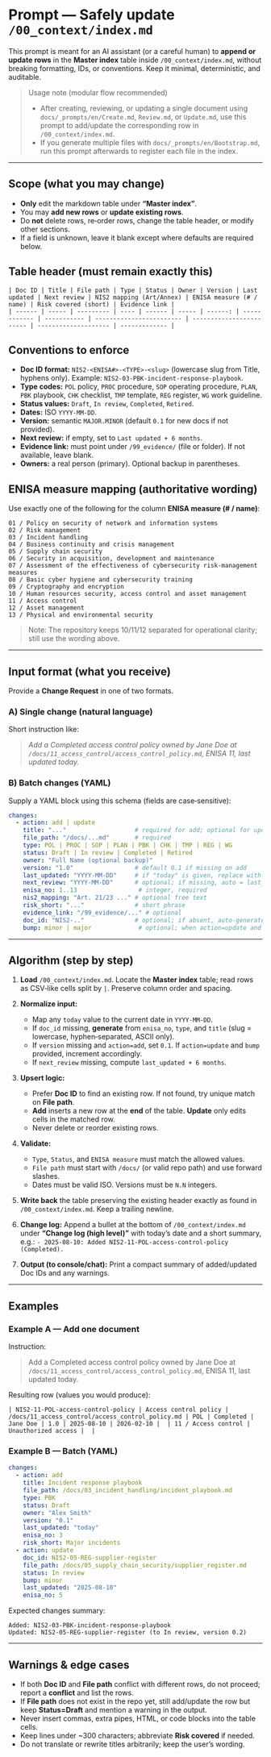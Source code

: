 # Prompt — Safely update `/00_context/index.md`

This prompt is meant for an AI assistant (or a careful human) to **append or update rows** in the **Master index** table inside `/00_context/index.md`, without breaking formatting, IDs, or conventions. Keep it minimal, deterministic, and auditable.

> Usage note (modular flow recommended)
> - After creating, reviewing, or updating a single document using `docs/_prompts/en/Create.md`, `Review.md`, or `Update.md`, use this prompt to add/update the corresponding row in `/00_context/index.md`.
> - If you generate multiple files with `docs/_prompts/en/Bootstrap.md`, run this prompt afterwards to register each file in the index.

---

## Scope (what you may change)

* **Only** edit the markdown table under **“Master index”**.
* You may **add new rows** or **update existing rows**.
* Do **not** delete rows, re‑order rows, change the table header, or modify other sections.
* If a field is unknown, leave it blank except where defaults are required below.

## Table header (must remain exactly this)

```
| Doc ID | Title | File path | Type | Status | Owner | Version | Last updated | Next review | NIS2 mapping (Art/Annex) | ENISA measure (# / name) | Risk covered (short) | Evidence link |
| ------ | ----- | --------- | ---- | ------ | ----- | ------: | ------------ | ----------- | ------------------------ | ------------------------ | -------------------- | ------------- |
```

## Conventions to enforce

* **Doc ID format:** `NIS2-<ENISA#>-<TYPE>-<slug>` (lowercase slug from Title, hyphens only). Example: `NIS2-03-PBK-incident-response-playbook`.
* **Type codes:** `POL` policy, `PROC` procedure, `SOP` operating procedure, `PLAN`, `PBK` playbook, `CHK` checklist, `TMP` template, `REG` register, `WG` work guideline.
* **Status values:** `Draft`, `In review`, `Completed`, `Retired`.
* **Dates:** ISO `YYYY-MM-DD`.
* **Version:** semantic `MAJOR.MINOR` (default `0.1` for new docs if not provided).
* **Next review:** if empty, set to `Last updated + 6 months`.
* **Evidence link:** must point under `/99_evidence/` (file or folder). If not available, leave blank.
* **Owners:** a real person (primary). Optional backup in parentheses.

## ENISA measure mapping (authoritative wording)

Use exactly one of the following for the column **ENISA measure (# / name)**:

```
01 / Policy on security of network and information systems
02 / Risk management
03 / Incident handling
04 / Business continuity and crisis management
05 / Supply chain security
06 / Security in acquisition, development and maintenance
07 / Assessment of the effectiveness of cybersecurity risk-management measures
08 / Basic cyber hygiene and cybersecurity training
09 / Cryptography and encryption
10 / Human resources security, access control and asset management
11 / Access control
12 / Asset management
13 / Physical and environmental security
```

> Note: The repository keeps 10/11/12 separated for operational clarity; still use the wording above.

---

## Input format (what you receive)

Provide a **Change Request** in one of two formats.

### A) Single change (natural language)

Short instruction like:

> *Add a Completed access control policy owned by Jane Doe at `/docs/11_access_control/access_control_policy.md`, ENISA 11, last updated today.*

### B) Batch changes (YAML)

Supply a YAML block using this schema (fields are case‑sensitive):

```yaml
changes:
  - action: add | update
    title: "..."                   # required for add; optional for update
    file_path: "/docs/...md"       # required
    type: POL | PROC | SOP | PLAN | PBK | CHK | TMP | REG | WG
    status: Draft | In review | Completed | Retired
    owner: "Full Name (optional backup)"
    version: "1.0"                 # default 0.1 if missing on add
    last_updated: "YYYY-MM-DD"     # if "today" is given, replace with today’s date
    next_review: "YYYY-MM-DD"      # optional; if missing, auto = last_updated + 6 months
    enisa_no: 1..13                 # integer, required
    nis2_mapping: "Art. 21/23 ..." # optional free text
    risk_short: "..."              # short phrase
    evidence_link: "/99_evidence/..." # optional
    doc_id: "NIS2-.."              # optional; if absent, auto‑generate per rules
    bump: minor | major             # optional; when action=update and version omitted
```

---

## Algorithm (step by step)

1. **Load** `/00_context/index.md`. Locate the **Master index** table; read rows as CSV‑like cells split by `|`. Preserve column order and spacing.
2. **Normalize input:**

   * Map any `today` value to the current date in `YYYY-MM-DD`.
   * If `doc_id` missing, **generate** from `enisa_no`, `type`, and `title` (slug = lowercase, hyphen‑separated, ASCII only).
   * If `version` missing and `action=add`, set `0.1`. If `action=update` and `bump` provided, increment accordingly.
   * If `next_review` missing, compute `last_updated + 6 months`.
3. **Upsert logic:**

   * Prefer **Doc ID** to find an existing row. If not found, try unique match on **File path**.
   * **Add** inserts a new row at the **end** of the table. **Update** only edits cells in the matched row.
   * Never delete or reorder existing rows.
4. **Validate:**

   * `Type`, `Status`, and `ENISA measure` must match the allowed values.
   * `File path` must start with `/docs/` (or valid repo path) and use forward slashes.
   * Dates must be valid ISO. Versions must be `N.N` integers.
5. **Write back** the table preserving the existing header exactly as found in `/00_context/index.md`. Keep a trailing newline.
6. **Change log:** Append a bullet at the bottom of `/00_context/index.md` under **“Change log (high level)”** with today’s date and a short summary, e.g.:
   `- 2025-08-10: Added NIS2-11-POL-access-control-policy (Completed).`
7. **Output (to console/chat):** Print a compact summary of added/updated Doc IDs and any warnings.

---

## Examples

### Example A — Add one document

Instruction:

> Add a Completed access control policy owned by Jane Doe at `/docs/11_access_control/access_control_policy.md`, ENISA 11, last updated today.

Resulting row (values you would produce):

```
| NIS2-11-POL-access-control-policy | Access control policy | /docs/11_access_control/access_control_policy.md | POL | Completed | Jane Doe | 1.0 | 2025-08-10 | 2026-02-10 |  | 11 / Access control | Unauthorized access |  |
```

### Example B — Batch (YAML)

```yaml
changes:
  - action: add
    title: Incident response playbook
    file_path: /docs/03_incident_handling/incident_playbook.md
    type: PBK
    status: Draft
    owner: "Alex Smith"
    version: "0.1"
    last_updated: "today"
    enisa_no: 3
    risk_short: Major incidents
  - action: update
    doc_id: NIS2-05-REG-supplier-register
    file_path: /docs/05_supply_chain_security/supplier_register.md
    status: In review
    bump: minor
    last_updated: "2025-08-10"
    enisa_no: 5
```

Expected changes summary:

```
Added: NIS2-03-PBK-incident-response-playbook
Updated: NIS2-05-REG-supplier-register (to In review, version 0.2)
```

---

## Warnings & edge cases

* If both **Doc ID** and **File path** conflict with different rows, do not proceed; report a **conflict** and list the rows.
* If **File path** does not exist in the repo yet, still add/update the row but keep **Status=Draft** and mention a warning in the output.
* Never insert commas, extra pipes, HTML, or code blocks into the table cells.
* Keep lines under ~300 characters; abbreviate **Risk covered** if needed.
* Do not translate or rewrite titles arbitrarily; keep the user’s wording.